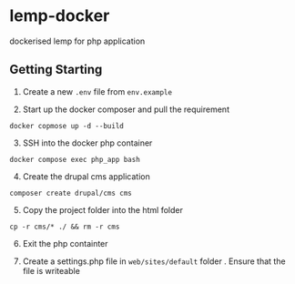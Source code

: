 # lemp-docker
dockerised lemp for php application

## Getting Starting
1. Create a new `.env` file from `env.example`

2. Start up the docker composer and pull the requirement
```
docker copmose up -d --build
```

3. SSH into the docker php container
```
docker compose exec php_app bash
```

4. Create the drupal cms application
```
composer create drupal/cms cms
```

5. Copy the project folder into the html folder
```
cp -r cms/* ./ && rm -r cms
```
6. Exit the php containter

7. Create a settings.php file in `web/sites/default` folder . Ensure that the file is writeable